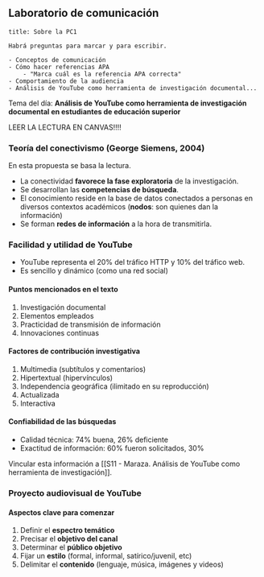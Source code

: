 ## Laboratorio de comunicación

```ad-important
title: Sobre la PC1

Habrá preguntas para marcar y para escribir.

- Conceptos de comunicación
- Cómo hacer referencias APA
	- "Marca cuál es la referencia APA correcta"
- Comportamiento de la audiencia
- Análisis de YouTube como herramienta de investigación documental...

```

Tema del día: **Análisis de YouTube como herramienta de investigación documental en estudiantes de educación superior**

LEER LA LECTURA EN CANVAS!!!!

### Teoría del conectivismo (George Siemens, 2004)

En esta propuesta se basa la lectura.

- La conectividad **favorece la fase exploratoria** de la investigación.
- Se desarrollan las **competencias de búsqueda**.
- El conocimiento  reside en la base de datos conectados a personas en diversos contextos académicos (**nodos**: son quienes dan la información)
- Se forman **redes de información** a la hora de transmitirla.

### Facilidad y utilidad de YouTube

- YouTube representa el 20% del tráfico HTTP y 10% del tráfico web.
- Es sencillo y dinámico (como una red social)

#### Puntos mencionados en el texto

1. Investigación documental
2. Elementos empleados
3. Practicidad de transmisión de información
4. Innovaciones continuas

#### Factores de contribución investigativa

1. Multimedia (subtítulos y comentarios)
2. Hipertextual (hipervínculos)
3. Independencia geográfica (ilimitado en su reproducción)
4. Actualizada
5. Interactiva

#### Confiabilidad de las búsquedas

- Calidad técnica: 74% buena, 26% deficiente
- Exactitud de información: 60% fueron solicitados, 30% 

Vincular esta información a [[S11 - Maraza. Análisis de YouTube como herramienta de investigación]].

### Proyecto audiovisual de YouTube

#### Aspectos clave para comenzar

1. Definir el **espectro temático**
2. Precisar el **objetivo del canal**
3. Determinar el **público objetivo**
4. Fijar un **estilo** (formal, informal, satírico/juvenil, etc)
5. Delimitar el **contenido** (lenguaje, música, imágenes y videos)
